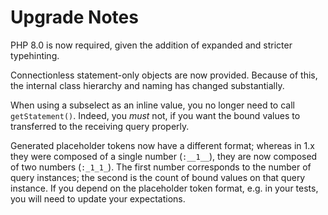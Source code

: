 # Upgrade Notes

PHP 8.0 is now required, given the addition of expanded and stricter
typehinting.

Connectionless statement-only objects are now provided. Because of this, the
internal class hierarchy and naming has changed substantially.

When using a subselect as an inline value, you no longer need to call
`getStatement()`. Indeed, you *must* not, if you want the bound values to
transferred to the receiving query properly.

Generated placeholder tokens now have a different format; whereas in 1.x they
were composed of a single number (`:__1__`), they are now composed of two
numbers (`:_1_1_`). The first number corresponds to the number of query
instances; the second is the count of bound values on that query instance.
If you depend on the placeholder token format, e.g. in your tests, you will
need to update your expectations.
